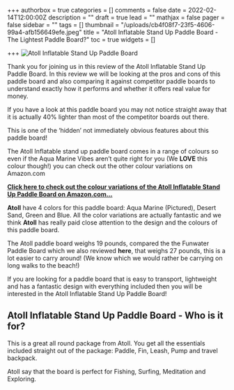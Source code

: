 +++
authorbox = true
categories = []
comments = false
date = 2022-02-14T12:00:00Z
description = ""
draft = true
lead = ""
mathjax = false
pager = false
sidebar = ""
tags = []
thumbnail = "/uploads/cb4f08f7-23f5-4606-99a4-afb156649efe.jpeg"
title = "Atoll Inflatable Stand Up Paddle Board - The Lightest Paddle Board?"
toc = true
widgets = []

+++
![Atoll Inflatable Stand Up Paddle Board](/uploads/6dde4d2c-3313-4cdf-b5d9-fff348f63b88.jpeg "Atoll Inflatable Stand Up Paddle Board")

Thank you for joining us in this review of the Atoll Inflatable Stand Up Paddle Board. In this review we will be looking at the pros and cons of this paddle board and also comparing it against competitor paddle boards to understand exactly how it performs and whether it offers real value for money.

If you have a look at this paddle board you may not notice straight away that it is actually 40% lighter than most of the competitor boards out there.  

This is one of the ‘hidden’ not immediately obvious features about this paddle board!

The Atoll Inflatable stand up paddle board comes in a range of colours so even if the Aqua Marine Vibes aren’t quite right for you (We **LOVE** this colour though!) you can check out the other colour variations on Amazon.com

[**Click here to check out the colour variations of the Atoll Inflatable Stand Up Paddle Board on Amazon.com…**](#)

**Atoll** have 4 colors for this paddle board: Aqua Marine (Pictured), Desert Sand, Green and Blue.  All the color variations are actually fantastic and we think **Atoll** has really paid close attention to the design and the colours of this paddle board.

The Atoll paddle board weighs 19 pounds, compared the the Funwater Paddle Board which we also reviewed **here**, that weighs 27 pounds, this is a lot easier to carry around!  (We know which we would rather be carrying on long walks to the beach!)

If you are looking for a paddle board that is easy to transport, lightweight and has a fantastic design with everything included then you will be interested in the Atoll Inflatable Stand Up Paddle Board!

## Atoll Inflatable Stand Up Paddle Board - Who is it for?

This is a great all round package from Atoll.  You get all the essentials included straight out of the package: Paddle, Fin, Leash, Pump and travel backpack.

Atoll say that the board is perfect for Fishing, Surfing, Meditation and Exploring.